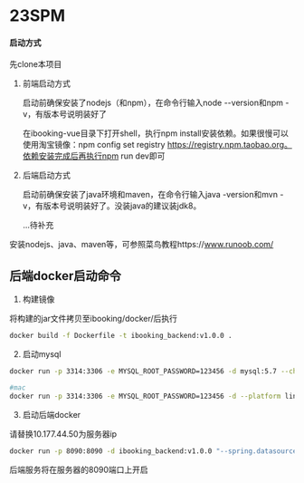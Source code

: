 # 23SPM

#### 启动方式

先clone本项目

1. 前端启动方式

   启动前确保安装了nodejs（和npm），在命令行输入node --version和npm -v，有版本号说明装好了

   在ibooking-vue目录下打开shell，执行npm install安装依赖。如果很慢可以使用淘宝镜像：npm config set registry https://registry.npm.taobao.org。依赖安装完成后再执行npm run dev即可

2. 后端启动方式

   启动前确保安装了java环境和maven，在命令行输入java -version和mvn -v，有版本号说明装好了。没装java的建议装jdk8。

   ...待补充

安装nodejs、java、maven等，可参照菜鸟教程https://www.runoob.com/


## 后端docker启动命令

1. 构建镜像

将构建的jar文件拷贝至ibooking/docker/后执行

```sh
docker build -f Dockerfile -t ibooking_backend:v1.0.0 .
```

2. 启动mysql

```sh
docker run -p 3314:3306 -e MYSQL_ROOT_PASSWORD=123456 -d mysql:5.7 --character-set-server=utf8mb4 --collation-server=utf8mb4_unicode_ci

#mac
docker run -p 3314:3306 -e MYSQL_ROOT_PASSWORD=123456 -d --platform linux/x86_64 mysql:5.7 --character-set-server=utf8mb4 --collation-server=utf8mb4_unicode_ci
```

3. 启动后端docker

请替换10.177.44.50为服务器ip

```sh
docker run -p 8090:8090 -d ibooking_backend:v1.0.0 "--spring.datasource.url=jdbc:mysql://10.177.44.50:3314/spm?createDatabaseIfNotExist=true&characterEncoding=utf-8&useSSL=false&useUnicode=true&autoReconnect=true&serverTimezone=Asia/Shanghai"
```

后端服务将在服务器的8090端口上开启